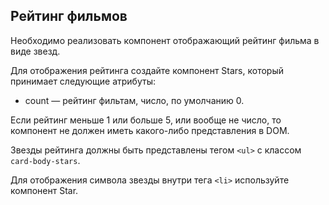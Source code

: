 ## Рейтинг фильмов

Необходимо реализовать компонент отображающий рейтинг фильма в виде звезд.

Для отображения рейтинга создайте компонент Stars, который принимает следующие атрибуты:

* count — рейтинг фильтам, число, по умолчанию 0.

Если рейтинг меньше 1 или больше 5, или вообще не число, то компонент не должен иметь какого-либо представления в DOM.

Звезды рейтинга должны быть представлены тегом ```<ul>``` с классом ```card-body-stars```. 

Для отображения символа звезды внутри тега ```<li>``` используйте компонент Star.

